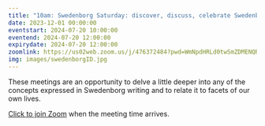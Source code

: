 ```yaml
---
title: "10am: Swedenborg Saturday: discover, discuss, celebrate Swedenborg's life and writings"
date: 2023-12-01 00:00:00
eventstart: 2024-07-20 10:00:00
eventend: 2024-07-20 12:00:00
expirydate: 2024-07-20 12:00:00
zoomlink: https://us02web.zoom.us/j/476372484?pwd=WmNpdHRLd0twSmZDMENQRit3aE8zZz09
img: images/swedenborgID.jpg
---
```


These meetings are an opportunity to delve a little deeper into any of the concepts expressed in Swedenborg writing and to relate it to facets of our own lives.

[Click to join Zoom](https://us02web.zoom.us/j/476372484?pwd=WmNpdHRLd0twSmZDMENQRit3aE8zZz09) when the meeting time arrives.